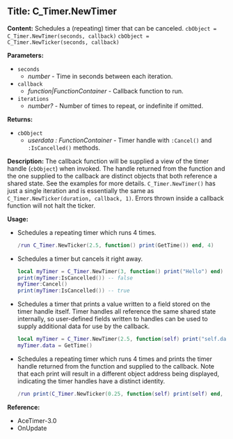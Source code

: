 ## Title: C_Timer.NewTimer

**Content:**
Schedules a (repeating) timer that can be canceled.
`cbObject = C_Timer.NewTimer(seconds, callback)`
`cbObject = C_Timer.NewTicker(seconds, callback)`

**Parameters:**
- `seconds`
  - *number* - Time in seconds between each iteration.
- `callback`
  - *function|FunctionContainer* - Callback function to run.
- `iterations`
  - *number?* - Number of times to repeat, or indefinite if omitted.

**Returns:**
- `cbObject`
  - *userdata : FunctionContainer* - Timer handle with `:Cancel()` and `:IsCancelled()` methods.

**Description:**
The callback function will be supplied a view of the timer handle (`cbObject`) when invoked.
The handle returned from the function and the one supplied to the callback are distinct objects that both reference a shared state. See the examples for more details.
`C_Timer.NewTimer()` has just a single iteration and is essentially the same as `C_Timer.NewTicker(duration, callback, 1)`.
Errors thrown inside a callback function will not halt the ticker.

**Usage:**
- Schedules a repeating timer which runs 4 times.
  ```lua
  /run C_Timer.NewTicker(2.5, function() print(GetTime()) end, 4)
  ```
- Schedules a timer but cancels it right away.
  ```lua
  local myTimer = C_Timer.NewTimer(3, function() print("Hello") end)
  print(myTimer:IsCancelled()) -- false
  myTimer:Cancel()
  print(myTimer:IsCancelled()) -- true
  ```
- Schedules a timer that prints a value written to a field stored on the timer handle itself. Timer handles all reference the same shared state internally, so user-defined fields written to handles can be used to supply additional data for use by the callback.
  ```lua
  local myTimer = C_Timer.NewTimer(2.5, function(self) print("self.data is:", self.data) end)
  myTimer.data = GetTime()
  ```
- Schedules a repeating timer which runs 4 times and prints the timer handle returned from the function and supplied to the callback. Note that each print will result in a different object address being displayed, indicating the timer handles have a distinct identity.
  ```lua
  /run print(C_Timer.NewTicker(0.25, function(self) print(self) end, 4))
  ```

**Reference:**
- AceTimer-3.0
- OnUpdate